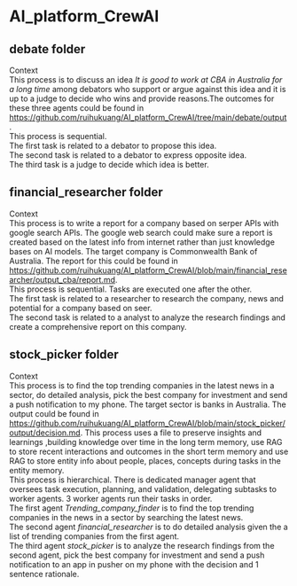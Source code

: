 # AI_platform_CrewAI   

## debate folder  
Context    
This process is to discuss an idea *It is good to work at CBA in Australia for a long time* among debators who support or argue against this idea and it is up to a judge to decide who wins and provide reasons.The outcomes for these three agents could be found in https://github.com/ruihukuang/AI_platform_CrewAI/tree/main/debate/output.    
This process is sequential.  
The first task is related to a debator to propose this idea.  
The second task is related to a debator to express opposite idea.  
The third task is a judge to decide which idea is better.    

## financial_researcher folder  
Context  
This process is to write a report for a company based on serper APIs with google search APIs. The google web search could make sure a report is created based on the latest info from internet rather than just knowledge bases on AI models. The target company is Commonwealth Bank of Australia. The report for this could be found in https://github.com/ruihukuang/AI_platform_CrewAI/blob/main/financial_researcher/output_cba/report.md.  
This process is sequential. Tasks are executed one after the other.  
The first task is related to a researcher to research the company, news and potential for a company based on seer.   
The second task is related to a analyst to analyze the research findings and create a comprehensive report on this company.  

## stock_picker folder    
Context    
This process is to find the top trending companies in the latest news in a sector, do detailed analysis, pick the best company for investment and send a push notification to my phone. The target sector is banks in Australia. The output could be found in https://github.com/ruihukuang/AI_platform_CrewAI/blob/main/stock_picker/output/decision.md. This process uses a file to preserve insights and learnings ,building knowledge over time in the long term memory, use RAG to store recent interactions and outcomes in the short term memory and use RAG to store entity info about people, places, concepts during tasks in the entity memory.  
This process is hierarchical. There is dedicated manager agent that oversees task execution, planning, and validation, delegating subtasks to worker agents. 3 worker agents run their tasks in order.    
The first agent *Trending_company_finder* is to find the top trending companies in the news in a sector by searching the latest news.   
The second agent *financial_researcher* is to do detailed analysis given the a list of trending companies from the first agent.   
The third agent *stock_picker* is to analyze the research findings from the second agent, pick the best company for investment and send a push notification to an app in pusher on my phone with the decision and 1 sentence rationale.  






